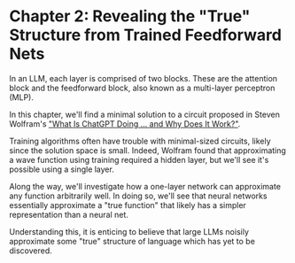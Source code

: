 # Chapter 2: Revealing the "True" Structure from Trained Feedforward Nets

In an LLM, each layer is comprised of two blocks. These are the attention block and the feedforward block, also known as a multi-layer perceptron (MLP).

In this chapter, we'll find a minimal solution to a circuit proposed in Steven Wolfram's ["What Is ChatGPT Doing ... and Why Does It Work?"](https://writings.stephenwolfram.com/2023/02/what-is-chatgpt-doing-and-why-does-it-work/#writtings-c2c_above-58).

Training algorithms often have trouble with minimal-sized circuits, likely since the solution space is small. Indeed, Wolfram found that approximating a wave function using training required a hidden layer, but we'll see it's possible using a single layer. 

Along the way, we'll investigate how a one-layer network can approximate any function arbitrarily well. In doing so, we'll see that neural networks essentially approximate a "true function" that likely has a simpler representation than a neural net.

Understanding this, it is enticing to believe that large LLMs noisily approximate some "true" structure of language which has yet to be discovered.
